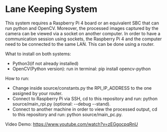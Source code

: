 # Lane Keeping System

This system requires a Raspberry Pi 4 board or an equivalent SBC that can run python and OpenCV. 
Moreover, the processed images captured by the camera can be viewed via a socket on another computer.
In order to have a communication session using sockets, the Raspberry Pi 4 and the computer need to be connected to the same LAN. This can be done using a router.

What to install on both systems:
- Python3(if not already installed)
- OpenCV(Python version): run in terminal: pip install opencv-python

How to run:
- Change inside source/constants.py the RPI_IP_ADDRESS to the one assigned by your router.
- Connect to Raspberry Pi via SSH, cd to this repository and run: python source/main_rpi.py (optional: --debug --stand).
- Connect to another machine in order to view the processed output, cd to this repository and run: python source/main_pc.py.

Video Demo: https://www.youtube.com/watch?v=zEGgocpqRnU